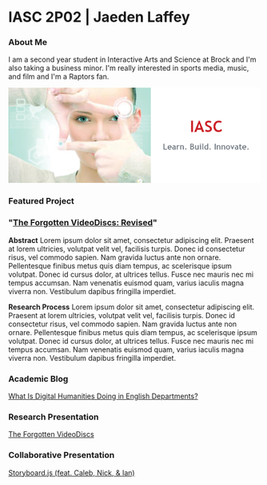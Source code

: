 # IASC 2P02 | Jaeden Laffey

### About Me

I am a second year student in Interactive Arts and Science at Brock and I'm also taking a business minor.   I'm really interested in sports media, music, and film and I'm a Raptors fan.  

![](images/IASC.png)

### Featured Project

### "[The Forgotten VideoDiscs: Revised]()"

**Abstract**
Lorem ipsum dolor sit amet, consectetur adipiscing elit. Praesent at lorem ultricies, volutpat velit vel, facilisis turpis. Donec id consectetur risus, vel commodo sapien. Nam gravida luctus ante non ornare. Pellentesque finibus metus quis diam tempus, ac scelerisque ipsum volutpat. Donec id cursus dolor, at ultrices tellus. Fusce nec mauris nec mi tempus accumsan. Nam venenatis euismod quam, varius iaculis magna viverra non. Vestibulum dapibus fringilla imperdiet.

**Research Process**
Lorem ipsum dolor sit amet, consectetur adipiscing elit. Praesent at lorem ultricies, volutpat velit vel, facilisis turpis. Donec id consectetur risus, vel commodo sapien. Nam gravida luctus ante non ornare. Pellentesque finibus metus quis diam tempus, ac scelerisque ipsum volutpat. Donec id cursus dolor, at ultrices tellus. Fusce nec mauris nec mi tempus accumsan. Nam venenatis euismod quam, varius iaculis magna viverra non. Vestibulum dapibus fringilla imperdiet.

### Academic Blog
[What Is Digital Humanities Doing in English Departments?](blog)

### Research Presentation
[The Forgotten VideoDiscs](reveal_final_jaeden/index.html)

### Collaborative Presentation
[Storyboard.js (feat. Caleb, Nick, & Ian)](IASC2P02_GroupPresentation.pdf)

